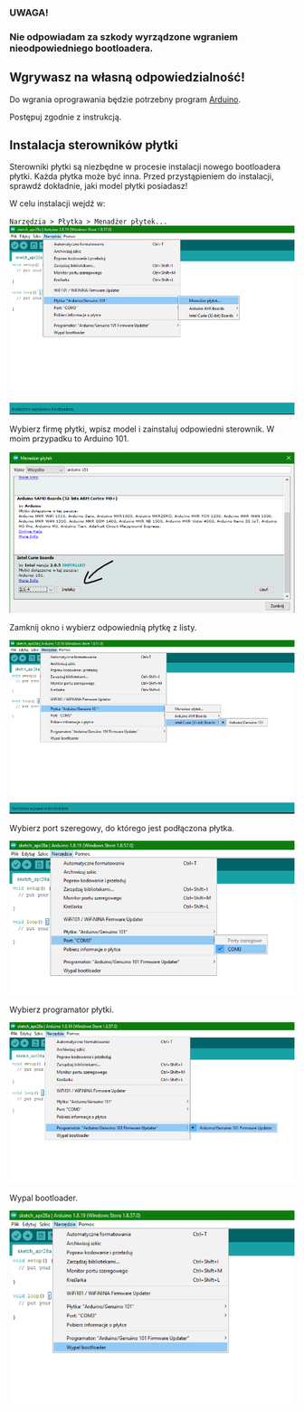 ### UWAGA!

### Nie odpowiadam za szkody wyrządzone wgraniem nieodpowiedniego bootloadera.

## Wgrywasz na własną odpowiedzialność!

Do wgrania oprograwania będzie potrzebny program [Arduino](https://www.arduino.cc/en/software).

Postępuj zgodnie z instrukcją.

## Instalacja sterowników płytki

Sterowniki płytki są niezbędne w procesie instalacji nowego bootloadera płytki. Każda płytka może być inna. Przed przystąpieniem do instalacji, sprawdź dokładnie, jaki model płytki posiadasz!

W celu instalacji wejdź w:

`Narzędzia > Płytka > Menadżer płytek...`
![`Narzędzia > Płytka > Menadżer płytek...`](./1.PNG)

Wybierz firmę płytki, wpisz model i zainstaluj odpowiedni sterownik. W moim przypadku to Arduino 101.

![Arduino 101](./2.PNG)

Zamknij okno i wybierz odpowiednią płytkę z listy.

![Wybór płytki](./3.PNG)

Wybierz port szeregowy, do którego jest podłączona płytka.

![Wybór portu szeregowego](./4.PNG)

Wybierz programator płytki.

![Programator](./5.PNG)

Wypal bootloader.

![Wypalanie bootloadera](./6.PNG)
